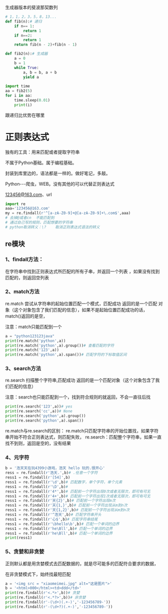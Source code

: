 生成器版本的斐波那契数列

```python
# 1，1，2，3，5，8，13...
def fib(n):# 递归
    if n== 1:
        return 1
    if n==2:
        return 1
    return fib(n - 2)+fib(n - 1)

def fib2(n):# 生成器
    a = 0
    b = 1
    while True:
        a, b = b, a + b
        yield a
        
import time
aa = fib2(5)
for i in aa:
    time.sleep(0.01)
    print(i)

```

跟递归比优势在哪里

# 正则表达式

独有的工具：用来匹配或者提取字符串

不属于Python基础。属于编程基础。

封装到库里边的，语法都是一样的。做好笔记，多敲。

Python---爬虫，WEB。没有其他的可以代替正则表达式

123456@163.com、url

```python
import re
aaa='123456@163.com'
my = re.findall(r'^[a-zA-Z0-9]+@[a-zA-Z0-9]+\.com$',aaa)
# 去掉@或者cn  不能匹配到
# 通过自己写的规则，匹配想要的字符串
# python取消转义：\?    取消正则表达式语法的转义
```

## re模块

### 1、findall方法：

在字符串中找到正则表达式所匹配的所有子串，并返回一个列表
，如果没有找到匹配的，则返回空列表

### 2、match方法

re.match 尝试从字符串的起始位置匹配一个模式，匹配成功 返回的是一个匹配
对象（这个对象包含了我们匹配的信息），如果不是起始位置匹配成功的话，
match()返回的是空，

注意：match只能匹配到一个

```python
a = "python123123java"
print(re.match('python',a))
print(re.match('python',a).group())# 查看匹配的字符
print(re.match('123',a))
print(re.match('python',a).span())# 匹配字符的下标取值区间
```



### 3、search方法

re.search 扫描整个字符串,匹配成功 返回的是一个匹配对象（这个对象包含了我们匹配的信息）

注意：search也只能匹配到一个，找到符合规则的就返回，不会一直往后找

```python
print(re.search('123',a))# yes
print(re.search('cc',a))# None
print(re.search('python',a).group())
print(re.search('python',a).span())
```

re.match与re.search的区别：
re.match只匹配字符串的开始位置找，如果字符串开始不符合正则表达式，则匹配失败，
re.search：匹配整个字符串，如果一直找不到则，返回是空的，没有结果

### 4、元字符

```python
b = '浩天天在玩4399小游戏，浩天 hello 玩的.很开心'
ress = re.findall(r'浩天.',b)# .任意一个字符
ress1 = re.findall(r'[54]',b)
ress1 = re.findall(r'\d',b)# 匹配数字，单个字符，单个元素
ress1 = re.findall(r'\D',b)#
ress1 = re.findall(r'4*',b)# 匹配前一个字符出现0次或者无限次，即可有可无
ress1 = re.findall(r'4+',b)# 匹配前一个字符出现1次或者无限次，即可有可无
ress1 = re.findall(r'天{2}',b)# 匹配前一个字符出现m次
ress1 = re.findall(r'天{1,}',b)# 匹配前一个字符出现从m到n次
ress1 = re.findall(r'天{1,2}',b)# 匹配前一个字符出现从m到n次
ress1 = re.findall(r'^浩天',b)# 匹配字符串开头
ress1 = re.findall(r'心$',b)# 匹配字符串结尾
ress1 = re.findall(r'\bhello\b',b)# 匹配一个单词的边界
ress1 = re.findall(r'he\Bll',b)# 匹配一个单词的边界
ress1 = re.findall(r'he\Bll',b)# 匹配一个单词的边界
print(ress1)
```



### 5、贪婪和非贪婪

正则默认都是用贪婪模式去匹配数据的，就是尽可能多的匹配符合要求的数据，

在非贪婪模式下，始终找最短匹配

```python
a = '<img src = "xiaomeimei.jpg" alt="这是图片">'
b = '<html>000</html><td>ddd</td>'
print(re.findall(r'<.*>',b))# 贪婪
print(re.findall(r'<.*?>',b))# 非贪婪
print(re.findall(r'-(\d+)(.+-)','-123456789-'))
print(re.findall(r'-(\d+?)(.+-)','-123456789-'))

```















































